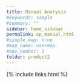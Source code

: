 ```yaml
---
title: Manual Analysis
#keywords: sample
#summary: ""
sidebar: home_sidebar
permalink: op_manual.html
#simple_map: true
#map_name: usermap
#box_number: 1
folder: product2
---
```



{% include links.html %}
